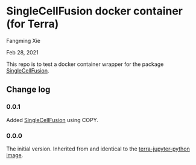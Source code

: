 # SingleCellFusion docker container (for Terra)
Fangming Xie

Feb 28, 2021

This repo is to test a docker container wrapper for the package [SingleCellFusion](https://github.com/mukamel-lab/SingleCellFusion).


## Change log
### 0.0.1
Added [SingleCellFusion](https://github.com/mukamel-lab/SingleCellFusion) using COPY.

### 0.0.0
The initial version. Inherited from and identical to the [terra-jupyter-python image](https://github.com/DataBiosphere/terra-docker/tree/master/terra-jupyter-python).
